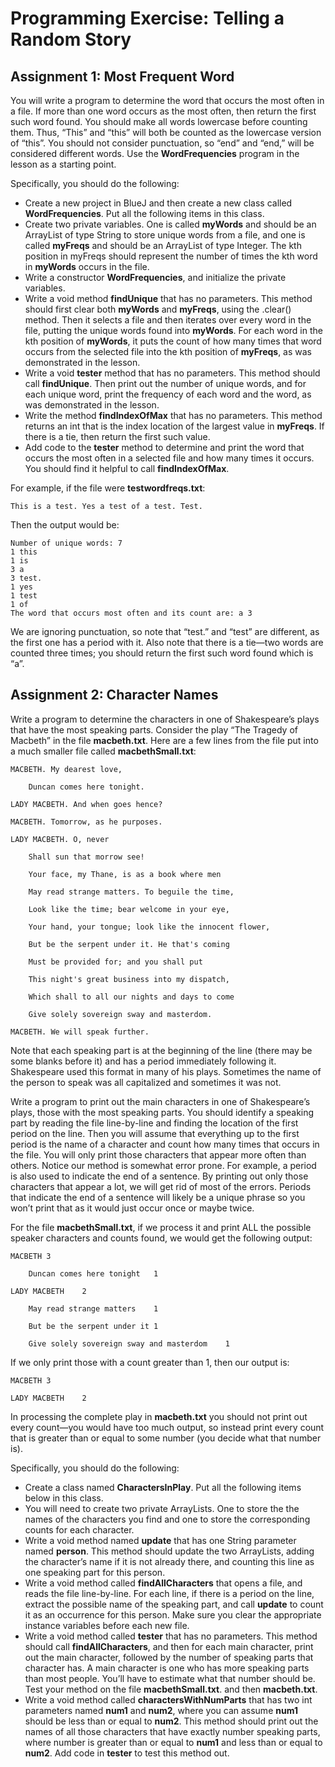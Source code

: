 # Programming Exercise: Telling a Random Story

## Assignment 1: Most Frequent Word
You will write a program to determine the word that occurs the most often in a file. If more than one word occurs as the most often, then return the first such word found. You should make all words lowercase before counting them. Thus, “This” and “this” will both be counted as the lowercase version of “this”. You should not consider punctuation, so “end” and “end,” will be considered different words. Use the __WordFrequencies__ program in the lesson as a starting point.

Specifically, you should do the following:
- Create a new project in BlueJ and then create a new class called __WordFrequencies__. Put all the following items in this class.
- Create two private variables. One is called __myWords__ and should be an ArrayList of type String to store unique words from a file, and one is called __myFreqs__ and should be an ArrayList of type Integer. The kth position in myFreqs should represent the number of times the kth word in __myWords__ occurs in the file. 
- Write a constructor __WordFrequencies__, and initialize the private variables. 
- Write a void method __findUnique__ that has no parameters. This method should first clear both __myWords__ and __myFreqs__, using the .clear() method. Then it selects a file and then iterates over every word in the file, putting the unique words found into __myWords__. For each word in the kth position of __myWords__, it puts the count of how many times that word occurs from the selected file into the kth position of __myFreqs__, as was demonstrated in the lesson. 
- Write a void __tester__ method that has no parameters. This method should call __findUnique__. Then print out the number of unique words, and for each unique word, print the frequency of each word and the word, as was demonstrated in the lesson.
- Write the method __findIndexOfMax__ that has no parameters. This method returns an int that is the index location of the largest value in __myFreqs__. If there is a tie, then return the first such value.
- Add code to the __tester__ method to determine and print the word that occurs the most often in a selected file and how many times it occurs. You should find it helpful to call __findIndexOfMax__.

For example, if the file were __testwordfreqs.txt__:
```
This is a test. Yes a test of a test. Test.
```

Then the output would be:
```
Number of unique words: 7
1 this
1 is
3 a
3 test.
1 yes
1 test
1 of
The word that occurs most often and its count are: a 3
```

We are ignoring punctuation, so note that “test.” and “test” are different, as the first one has a period with it. Also note that there is a tie—two words are counted three times; you should return the first such word found which is “a”.

## Assignment 2: Character Names
Write a program to determine the characters in one of Shakespeare’s plays that have the most speaking parts. Consider the play “The Tragedy of Macbeth” in the file __macbeth.txt__. Here are a few lines from the file put into a much smaller file called __macbethSmall.txt__:
```
MACBETH. My dearest love,

    Duncan comes here tonight.

LADY MACBETH. And when goes hence?

MACBETH. Tomorrow, as he purposes.

LADY MACBETH. O, never

    Shall sun that morrow see!

    Your face, my Thane, is as a book where men

    May read strange matters. To beguile the time,

    Look like the time; bear welcome in your eye,  

    Your hand, your tongue; look like the innocent flower,

    But be the serpent under it. He that's coming

    Must be provided for; and you shall put

    This night's great business into my dispatch,

    Which shall to all our nights and days to come

    Give solely sovereign sway and masterdom.

MACBETH. We will speak further.
```

Note that each speaking part is at the beginning of the line (there may be some blanks before it) and has a period immediately following it. Shakespeare used this format in many of his plays. Sometimes the name of the person to speak was all capitalized and sometimes it was not. 

Write a program to print out the main characters in one of Shakespeare’s plays, those with the most speaking parts. You should identify a speaking part by reading the file line-by-line and finding the location of the first period on the line. Then you will assume that everything up to the first period is the name of a character and count how many times that occurs in the file. You will only print those characters that appear more often than others. Notice our method is somewhat error prone. For example, a period is also used to indicate the end of a sentence. By printing out only those characters that appear a lot, we will get rid of most of the errors. Periods that indicate the end of a sentence will likely be a unique phrase so you won’t print that as it would just occur once or maybe twice. 

For the file __macbethSmall.txt__, if we process it and print ALL the possible speaker characters  and counts found, we would get the following output:
```
MACBETH	3

    Duncan comes here tonight	1

LADY MACBETH	2

    May read strange matters	1

    But be the serpent under it	1

    Give solely sovereign sway and masterdom	1
```

If we only print those with a count greater than 1, then our output is:
```
MACBETH	3

LADY MACBETH	2
```

In processing the complete play in __macbeth.txt__ you should not print out every count—you would have too much output, so instead print every count that is greater than or equal to some number (you decide what that number is).  

Specifically, you should do the following:
- Create a class named __CharactersInPlay__. Put all the following items below in this class.
- You will need to create two private ArrayLists. One to store the the names of the characters you find and one to store the corresponding counts for each character. 
- Write a void method named __update__ that has one String parameter named __person__. This method should update the two ArrayLists, adding the character’s name if it is not already there, and counting this line as one speaking part for this person. 
- Write a void method called __findAllCharacters__ that opens a file, and reads the file line-by-line. For each line, if there is a period on the line, extract the possible name of the speaking part, and call __update__ to count it as an occurrence for this person. Make sure you clear the appropriate instance variables before each new file.
- Write a void method called __tester__ that has no parameters. This method should call __findAllCharacters__, and then for each main character, print out the main character, followed by the number of speaking parts that character has. A main character is one who has more speaking parts than most people. You’ll have to estimate what that number should be. Test your method on the file __macbethSmall.txt__. and then __macbeth.txt__. 
- Write a void method called __charactersWithNumParts__ that has two int parameters named __num1__ and __num2__, where you can assume __num1__ should be less than or equal to __num2__. This method should print out the names of all those characters that have exactly number speaking parts, where number is greater than or equal to __num1__ and less than or equal to __num2__. Add code in __tester__ to test this method out.